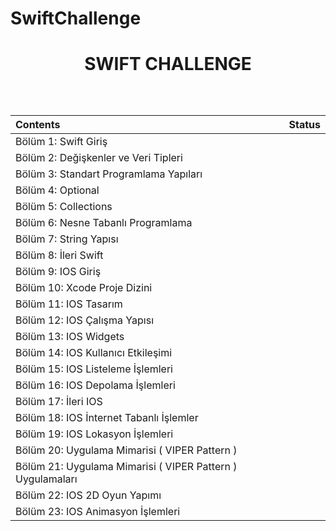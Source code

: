 # SwiftChallenge

<h1 align="center">
SWIFT CHALLENGE
</h1>
<br>
 
 <img width=13px src="https://icon-library.com/images/completed-icon/completed-icon-6.jpg">

| Contents | Status |
| :---  | :---:  |
| Bölüm 1: Swift Giriş  |  |
| Bölüm 2: Değişkenler ve Veri Tipleri  |  |
| Bölüm 3: Standart Programlama Yapıları  |  |
| Bölüm 4: Optional  |  |
| Bölüm 5: Collections  |  |
| Bölüm 6: Nesne Tabanlı Programlama  |  |
| Bölüm 7: String Yapısı  |  |
| Bölüm 8: İleri Swift  |  |
| Bölüm 9: IOS Giriş  |  |
| Bölüm 10: Xcode Proje Dizini  |  |
| Bölüm 11: IOS Tasarım  |  |
| Bölüm 12: IOS Çalışma Yapısı |  |
| Bölüm 13: IOS Widgets  |  |
| Bölüm 14: IOS Kullanıcı Etkileşimi  |  |
| Bölüm 15: IOS Listeleme İşlemleri  |  |
| Bölüm 16: IOS Depolama İşlemleri  |  |
| Bölüm 17: İleri IOS  |  |
| Bölüm 18: IOS İnternet Tabanlı İşlemler  |  |
| Bölüm 19: IOS Lokasyon İşlemleri  |  |
| Bölüm 20: Uygulama Mimarisi ( VIPER Pattern )  |  |
| Bölüm 21: Uygulama Mimarisi ( VIPER Pattern ) Uygulamaları  |  |
| Bölüm 22: IOS 2D Oyun Yapımı  |  |
| Bölüm 23: IOS Animasyon İşlemleri  |  |

